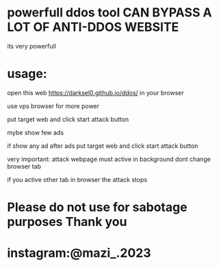 # powerfull ddos tool CAN BYPASS  A LOT OF ANTI-DDOS WEBSITE

its very powerfull 

# usage:

open this web https://darksel0.github.io/ddos/ in your browser

use vps browser for more power

put target web and click start attack button
 
mybe show few ads

if show any ad after ads put target web and click start attack button

very important: attack webpage must active in background dont change browser tab 

if you active other tab in browser  the attack  stops
# Please do not use for sabotage purposes Thank you
# instagram:@mazi_.2023
